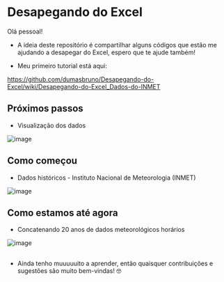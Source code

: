 # Desapegando do Excel

Olá pessoal!
- A ideia deste repositório é compartilhar alguns códigos que estão me ajudando a desapegar do Excel, espero que te ajude também!

- Meu primeiro tutorial está aqui:

https://github.com/dumasbruno/Desapegando-do-Excel/wiki/Desapegando-do-Excel_Dados-do-INMET


## Próximos passos

- Visualização dos dados

![image](https://user-images.githubusercontent.com/106009031/209419856-57d0f030-752b-4d86-b0fa-8872515584c9.png)


##
## Como começou

- Dados históricos - Instituto Nacional de Meteorologia (INMET)

![image](https://user-images.githubusercontent.com/106009031/209419780-60419d33-0a09-4112-b80b-08b26b2c6575.png)


##
## Como estamos até agora

- Concatenando 20 anos de dados meteorológicos horários

![image](https://user-images.githubusercontent.com/106009031/209420603-9b975656-bf9a-46e5-861c-673284e6f40c.png)


##
- Ainda tenho muuuuuito a aprender, então quaisquer contribuições e sugestões são muito bem-vindas!  :nerd_face:
